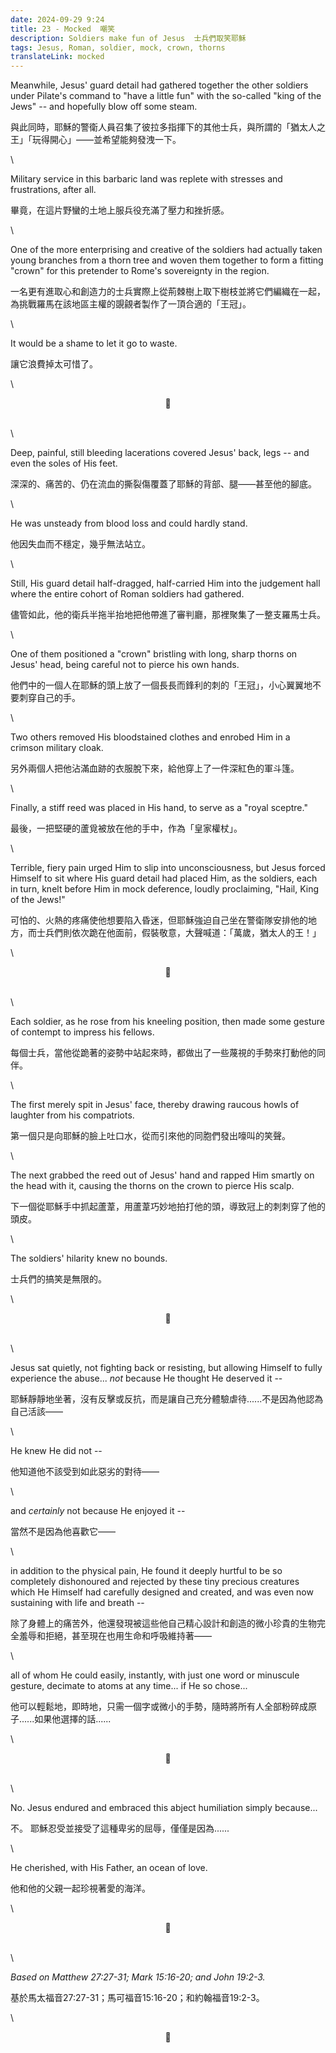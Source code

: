 ```yaml
---
date: 2024-09-29 9:24
title: 23 - Mocked  嘲笑
description: Soldiers make fun of Jesus  士兵們取笑耶穌
tags: Jesus, Roman, soldier, mock, crown, thorns
translateLink: mocked
---
```


Meanwhile, Jesus' guard detail had gathered together the other soldiers under Pilate's command to "have a little fun" with the so-called "king of the Jews" -- and hopefully blow off some steam.

與此同時，耶穌的警衛人員召集了彼拉多指揮下的其他士兵，與所謂的「猶太人之王」「玩得開心」——並希望能夠發洩一下。

\

Military service in this barbaric land was replete with stresses and frustrations, after all. 

畢竟，在這片野蠻的土地上服兵役充滿了壓力和挫折感。

\

One of the more enterprising and creative of the soldiers had actually taken young branches from a thorn tree and woven them together to form a fitting "crown" for this pretender to Rome's sovereignty in the region.

一名更有進取心和創造力的士兵實際上從荊棘樹上取下樹枝並將它們編織在一起，為挑戰羅馬在該地區主權的覬覦者製作了一頂合適的「王冠」。

\

It would be a shame to let it go to waste.

讓它浪費掉太可惜了。

\

<center>💠</center>

\
\

Deep, painful, still bleeding lacerations covered Jesus' back, legs -- and even the soles of His feet. 

深深的、痛苦的、仍在流血的撕裂傷覆蓋了耶穌的背部、腿——甚至他的腳底。

\

He was unsteady from blood loss and could hardly stand.

他因失血而不穩定，幾乎無法站立。

\

Still, His guard detail half-dragged, half-carried Him into the judgement hall where the entire cohort of Roman soldiers had gathered. 

儘管如此，他的衛兵半拖半抬地把他帶進了審判廳，那裡聚集了一整支羅馬士兵。

\

One of them positioned a "crown" bristling with long, sharp thorns on Jesus' head, being careful not to pierce his own hands.

他們中的一個人在耶穌的頭上放了一個長長而鋒利的刺的「王冠」，小心翼翼地不要刺穿自己的手。

\

Two others removed His bloodstained clothes and enrobed Him in a crimson military cloak.

另外兩個人把他沾滿血跡的衣服脫下來，給他穿上了一件深紅色的軍斗篷。

\

Finally, a stiff reed was placed in His hand, to serve as a "royal sceptre."

最後，一把堅硬的蘆覓被放在他的手中，作為「皇家權杖」。

\

Terrible, fiery pain urged Him to slip into unconsciousness, but Jesus forced Himself to sit where His guard detail had placed Him, as the soldiers, each in turn, knelt before Him in mock deference, loudly proclaiming, "Hail, King of the Jews!"

可怕的、火熱的疼痛使他想要陷入昏迷，但耶穌強迫自己坐在警衛隊安排他的地方，而士兵們則依次跪在他面前，假裝敬意，大聲喊道：「萬歲，猶太人的王！」

\

<center>💠</center>

\
\

Each soldier, as he rose from his kneeling position, then made some gesture of contempt to impress his fellows.

每個士兵，當他從跪著的姿勢中站起來時，都做出了一些蔑視的手勢來打動他的同伴。

\

The first merely spit in Jesus' face, thereby drawing raucous howls of laughter from his compatriots.

第一個只是向耶穌的臉上吐口水，從而引來他的同胞們發出嚎叫的笑聲。

\

The next grabbed the reed out of Jesus' hand and rapped Him smartly on the head with it, causing the thorns on the crown to pierce His scalp. 

下一個從耶穌手中抓起蘆葦，用蘆葦巧妙地拍打他的頭，導致冠上的刺刺穿了他的頭皮。

\

The soldiers' hilarity knew no bounds. 

士兵們的搞笑是無限的。

\

<center>💠</center>

\
\

Jesus sat quietly, not fighting back or resisting, but allowing Himself to fully experience the abuse... *not* because He thought He deserved it --

耶穌靜靜地坐著，沒有反擊或反抗，而是讓自己充分體驗虐待......不是因為他認為自己活該——

\

He knew He did not --

他知道他不該受到如此惡劣的對待——

\

and *certainly* not because He enjoyed it --

當然不是因為他喜歡它——

\

in addition to the physical pain, He found it deeply hurtful to be so completely dishonoured and rejected by these tiny precious creatures which He Himself had carefully designed and created, and was even now sustaining with life and breath --

除了身體上的痛苦外，他還發現被這些他自己精心設計和創造的微小珍貴的生物完全羞辱和拒絕，甚至現在也用生命和呼吸維持著——

\

all of whom He could easily, instantly, with just one word or minuscule gesture, decimate to atoms at any time... if He so chose...

他可以輕鬆地，即時地，只需一個字或微小的手勢，隨時將所有人全部粉碎成原子......如果他選擇的話......

\

<center>💠</center>

\
\

No. Jesus endured and embraced this abject humiliation simply because...

不。 耶穌忍受並接受了這種卑劣的屈辱，僅僅是因為......

\

He cherished, with His Father, an ocean of love.

他和他的父親一起珍視著愛的海洋。

\

<center>💠</center>

\
\

*Based on Matthew 27:27-31; Mark 15:16-20; and John 19:2-3.*

基於馬太福音27:27-31；馬可福音15:16-20；和約翰福音19:2-3。

\

<center>💠</center>
